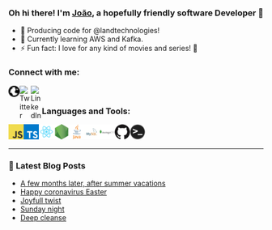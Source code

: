 ### Oh hi there! I'm [João][website], a hopefully friendly software Developer 👋

- 🔭 Producing code for @landtechnologies!
- 🌱 Currently learning AWS and Kafka.
- ⚡ Fun fact: I love for any kind of movies and series! 🤣

### Connect with me:

[<img align="left" alt="jrsmiguel.me" width="22px" src="https://raw.githubusercontent.com/iconic/open-iconic/master/svg/globe.svg" />][website]
[<img align="left" alt="Twitter" width="22px" src="https://cdn.jsdelivr.net/npm/simple-icons@v3/icons/twitter.svg" />][twitter]
[<img align="left" alt="LinkedIn" width="22px" src="https://cdn.jsdelivr.net/npm/simple-icons@v3/icons/linkedin.svg" />][linkedin]

<br />

### Languages and Tools:


<img align="left" alt="JavaScript" width="30" src="https://raw.githubusercontent.com/github/explore/80688e429a7d4ef2fca1e82350fe8e3517d3494d/topics/javascript/javascript.png" />
<img align="left" alt="TypeScript" width="30" src="https://raw.githubusercontent.com/github/explore/80688e429a7d4ef2fca1e82350fe8e3517d3494d/topics/typescript/typescript.png" />
<img align="left" alt="React" width="30" src="https://raw.githubusercontent.com/github/explore/80688e429a7d4ef2fca1e82350fe8e3517d3494d/topics/react/react.png" />
<img align="left" alt="Node.js" width="30" src="https://raw.githubusercontent.com/github/explore/80688e429a7d4ef2fca1e82350fe8e3517d3494d/topics/nodejs/nodejs.png" />
<img align="left" alt="Java" width="30" src="https://raw.githubusercontent.com/github/explore/80688e429a7d4ef2fca1e82350fe8e3517d3494d/topics/java/java.png" />
<img align="left" alt="MySQL" width="30" src="https://raw.githubusercontent.com/github/explore/80688e429a7d4ef2fca1e82350fe8e3517d3494d/topics/mysql/mysql.png" />
<img align="left" alt="MongoDB" width="30" src="https://raw.githubusercontent.com/github/explore/80688e429a7d4ef2fca1e82350fe8e3517d3494d/topics/mongodb/mongodb.png" />
<img align="left" alt="GitHub" width="30" src="https://raw.githubusercontent.com/github/explore/78df643247d429f6cc873026c0622819ad797942/topics/github/github.png" />
<img align="left" alt="Terminal" width="30" src="https://raw.githubusercontent.com/github/explore/80688e429a7d4ef2fca1e82350fe8e3517d3494d/topics/terminal/terminal.png" />

<br />
<br />

---

### 📕 Latest Blog Posts
<!-- BLOG-POST-LIST:START -->
- [A few months later, after summer vacations](https://jrsmiguel.postach.io/post/a-few-months-later-after-summer-vacations)
- [Happy coronavirus Easter](https://jrsmiguel.postach.io/post/happy-coronavirus-easter)
- [Joyfull twist](https://jrsmiguel.postach.io/post/joyfull-twist)
- [Sunday night](https://jrsmiguel.postach.io/post/sunday-night)
- [Deep cleanse](https://jrsmiguel.postach.io/post/deep-cleanse)
<!-- BLOG-POST-LIST:END -->


<!-- <img align="left" alt="CaptainJRoy's Most Used Languages" src="https://github-readme-stats.vercel.app/api/top-langs/?username=captainjroy&layout=compact&hide_border=true" /> -->
<!-- <img align="left" alt="CaptainJRoy's Github Stats" src="https://github-readme-stats.vercel.app/api?username=CaptainJRoy&show_icons=true&hide_border=true" /> -->

[website]: https://jrsmiguel.me
[twitter]: https://twitter.com/ojoaorui
[linkedin]: https://linkedin.com/in/jrui
